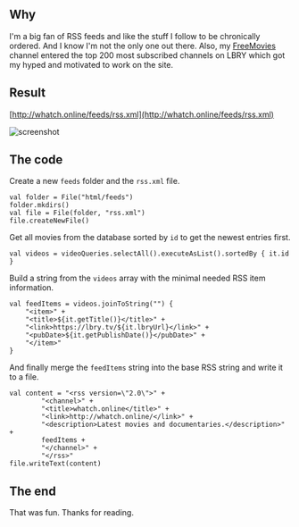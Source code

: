 ## Why
I'm a big fan of RSS feeds and like the stuff I follow to be chronically ordered. And I know I'm not the only one out there. Also, my [FreeMovies](https://open.lbry.com/FreeMovies) channel entered the top 200 most subscribed channels on LBRY which got my hyped and motivated to work on the site.

## Result
[http://whatch.online/feeds/rss.xml](http://whatch.online/feeds/rss.xml)

![screenshot](http://whatch.online/screenshots/27_05_2020.jpg "Screenshot")

## The code
Create a new `feeds` folder and the `rss.xml` file.
```$kotli
val folder = File("html/feeds")
folder.mkdirs()
val file = File(folder, "rss.xml")
file.createNewFile()
```

Get all movies from the database sorted by `id` to get the newest entries first.
```
val videos = videoQueries.selectAll().executeAsList().sortedBy { it.id }
```

Build a string from the `videos` array with the minimal needed RSS item information.
```
val feedItems = videos.joinToString("") {
    "<item>" +
    "<title>${it.getTitle()}</title>" +
    "<link>https://lbry.tv/${it.lbryUrl}</link>" +
    "<pubDate>${it.getPublishDate()}</pubDate>" +
    "</item>"
}
```

And finally merge the `feedItems` string into the base RSS string and write it to a file.
```
val content = "<rss version=\"2.0\">" +
        "<channel>" +
        "<title>whatch.online</title>" +
        "<link>http://whatch.online/</link>" +
        "<description>Latest movies and documentaries.</description>" +
        feedItems +
        "</channel>" +
        "</rss>"
file.writeText(content)
```

## The end
That was fun. Thanks for reading.